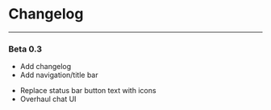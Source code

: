 # Changelog
---
### Beta 0.3
+ Add changelog
+ Add navigation/title bar
* Replace status bar button text with icons
* Overhaul chat UI